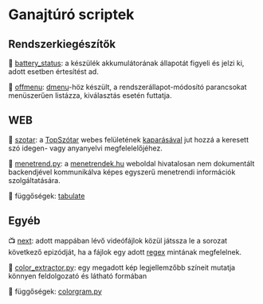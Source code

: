 # Ganajtúró scriptek

## Rendszerkiegészítők

:battery: [battery_status](https://github.com/ganajtur0/ganajturo_scriptek/blob/master/battery_status): a készülék akkumulátorának állapotát figyeli és jelzi ki, adott esetben értesítést ad.

:electric_plug: [offmenu](https://github.com/ganajtur0/ganajturo_scriptek/blob/master/offmenu): [dmenu](https://tools.suckless.org/dmenu/)-höz készült, a rendszerállapot-módosító parancsokat menüszerűen listázza, kiválasztás esetén futtatja.

## WEB

:page_with_curl: [szotar](https://github.com/ganajtur0/ganajturo_scriptek/blob/master/szotar): a [TopSzótar](https://topszotar.hu) webes felületének [kaparásával](https://en.wikipedia.org/wiki/Web_scraping) jut hozzá a keresett szó idegen- vagy anyanyelvi megfelelelőjéhez.

:bus: [menetrend.py](https://github.com/ganajtur0/ganajturo_scriptek/blob/master/menetrend.py): a [menetrendek.hu](https://menetrendek.hu) weboldal hivatalosan nem dokumentált backendjével kommunikálva képes egyszerű menetrendi információk szolgáltatására.

:snake: függőségek: [tabulate](https://pypi.org/project/tabulate/)

## Egyéb

:tv: [next](https://github.com/ganajtur0/ganajturo_scriptek/blob/master/next): adott mappában lévő videófájlok közül játssza le a sorozat következő epizódját, ha a fájlok egy adott [regex](https://en.wikipedia.org/wiki/Regular_expression) mintának megfelelnek.

:art: [color_extractor.py](https://github.com/ganajtur0/ganajturo_scriptek/blob/master/color_extractor.py): egy megadott kép legjellemzőbb színeit mutatja könnyen feldolgozató és látható formában

:snake: függőségek: [colorgram.py](https://pypi.org/project/colorgram.py/)

